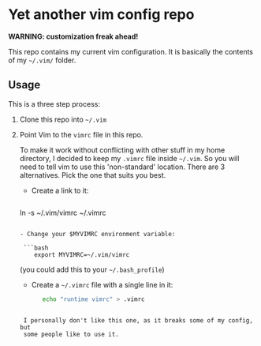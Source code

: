 # Yet another vim config repo

**WARNING: customization freak ahead!**

This repo contains my current vim configuration. It is basically the contents
of my `~/.vim/` folder.

## Usage

This is a three step process:

1. Clone this repo into `~/.vim`

2. Point Vim to the `vimrc` file in this repo.

   To make it work without conflicting with other stuff in my home directory,
   I decided to keep my `.vimrc` file inside `~/.vim`. So you will need to
   tell vim to use this 'non-standard' location. There are 3 alternatives.
   Pick the one that suits you best.

   - Create a link to it:

     ```bash
    ln -s ~/.vim/vimrc ~/.vimrc
    ```

   - Change your $MYVIMRC environment variable:

     ```bash
        export MYVIMRC=~/.vim/vimrc
    ```

     (you could add this to your `~/.bash_profile`)

   - Create a `~/.vimrc` file with a single line in it:

     ```bash
        echo "runtime vimrc" > .vimrc
    ```

     I personally don't like this one, as it breaks some of my config, but
     some people like to use it.
